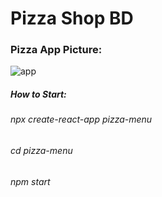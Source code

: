 # Pizza Shop BD

### Pizza App Picture:
![app](https://github.com/naimulabeer/pizza-menu/assets/102556073/5f798c99-99fc-41bb-8954-4fe6a860395c)

##### How to Start: 


###### npx create-react-app pizza-menu
###### cd pizza-menu
###### npm start
